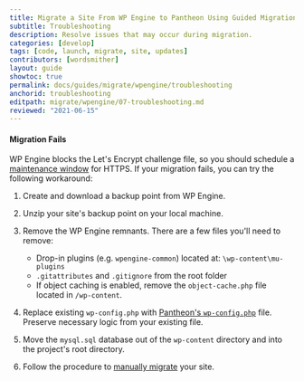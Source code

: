 ```yaml
---
title: Migrate a Site From WP Engine to Pantheon Using Guided Migration
subtitle: Troubleshooting
description: Resolve issues that may occur during migration.
categories: [develop]
tags: [code, launch, migrate, site, updates]
contributors: [wordsmither]
layout: guide
showtoc: true
permalink: docs/guides/migrate/wpengine/troubleshooting
anchorid: troubleshooting
editpath: migrate/wpengine/07-troubleshooting.md
reviewed: "2021-06-15"
---
```


<Partial file="migrate/troubleshooting.md" />

#### Migration Fails

WP Engine blocks the Let's Encrypt challenge file, so you should schedule a [maintenance window](/guides/launch/domains/#maintenance-window) for HTTPS. If your migration fails, you can try the following workaround:

1. Create and download a backup point from WP Engine.

2. Unzip your site's backup point on your local machine.

3. Remove the WP Engine remnants. There are a few files you'll need to remove:
   - Drop-in plugins (e.g. `wpengine-common`) located at: `\wp-content\mu-plugins`
   - `.gitattributes` and `.gitignore` from the root folder
   - If object caching is enabled, remove the `object-cache.php` file located in `/wp-content`.

4. Replace existing `wp-config.php` with [Pantheon's `wp-config.php`](https://github.com/pantheon-systems/WordPress/blob/default/wp-config.php) file. Preserve necessary logic from your existing file.

5. Move the `mysql.sql` database out of the `wp-content` directory and into the project's root directory.

6. Follow the procedure to [manually migrate](/migrate-manual) your site.

<Partial file="migrate/troubleshooting-wordpress.md" />
